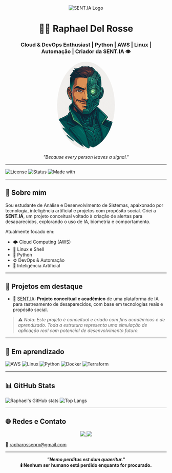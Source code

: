 
<p align="center">
  <img src="assets/Logo_SENTIA_VIGIA.png" alt="SENT.IA Logo" width="250"/>
</p>

<h1 align="center">👨‍💻 Raphael Del Rosse</h1>
<h3 align="center">Cloud & DevOps Enthusiast | Python | AWS | Linux | Automação | Criador da SENT.IA 👁️</h3>

<p align="center">
  <img src="assets/Avatar_Raphael_IA.png" alt="Avatar IA" width="180" style="border-radius: 50%;"/>
</p>

<p align="center"><em>"Because every person leaves a signal."</em></p>

---

![License](https://img.shields.io/badge/license-MIT-blue.svg)
![Status](https://img.shields.io/badge/status-In%20Development-yellow)
![Made with](https://img.shields.io/badge/made%20with-%E2%9D%A4%20by%20Raphael%20Del%20Rosse-blueviolet)

---

## 👋 Sobre mim

Sou estudante de Análise e Desenvolvimento de Sistemas, apaixonado por tecnologia, inteligência artificial e projetos com propósito social. Criei a **SENT.IA**, um projeto conceitual voltado à criação de alertas para desaparecidos, explorando o uso de IA, biometria e comportamento.

Atualmente focado em:
- 🌩️ Cloud Computing (AWS)
- 🐧 Linux e Shell
- 🐍 Python
- ⚙️ DevOps & Automação
- 🤖 Inteligência Artificial

---

## 🚀 Projetos em destaque

- 🔭 [SENT.IA](https://github.com/rapharossepro/sentia-intelligent-alert-system): **Projeto conceitual e acadêmico** de uma plataforma de IA para rastreamento de desaparecidos, com base em tecnologias reais e propósito social.

> ⚠️ *Nota: Este projeto é conceitual e criado com fins acadêmicos e de aprendizado. Toda a estrutura representa uma simulação de aplicação real com potencial de desenvolvimento futuro.*

---

## 🧠 Em aprendizado

![AWS](https://img.shields.io/badge/AWS-Cloud-orange?style=for-the-badge&logo=amazon-aws)
![Linux](https://img.shields.io/badge/Linux-Terminal-black?style=for-the-badge&logo=linux)
![Python](https://img.shields.io/badge/Python-Code-blue?style=for-the-badge&logo=python)
![Docker](https://img.shields.io/badge/Docker-Container-blue?style=for-the-badge&logo=docker)
![Terraform](https://img.shields.io/badge/Terraform-IaC-purple?style=for-the-badge&logo=terraform)

---

## 📊 GitHub Stats

![Raphael's GitHub stats](https://github-readme-stats.vercel.app/api?username=rapharossepro&show_icons=true&theme=radical)
![Top Langs](https://github-readme-stats.vercel.app/api/top-langs/?username=rapharossepro&layout=compact&theme=radical)

---

## 🌐 Redes e Contato

<p align="center">
  <a href="https://www.linkedin.com/in/raphaeldelrosse/">
    <img src="https://img.shields.io/badge/LinkedIn-blue?style=for-the-badge&logo=linkedin" />
  </a>
  <a href="https://www.instagram.com/rapharosse/">
    <img src="https://img.shields.io/badge/Instagram-E4405F?style=for-the-badge&logo=instagram&logoColor=white" />
  </a>
</p>

📧 rapharossepro@gmail.com

---

<p align="center"><strong><em>"Nemo perditus est dum quaeritur."</em><br>🕯️ Nenhum ser humano está perdido enquanto for procurado.</strong></p>
